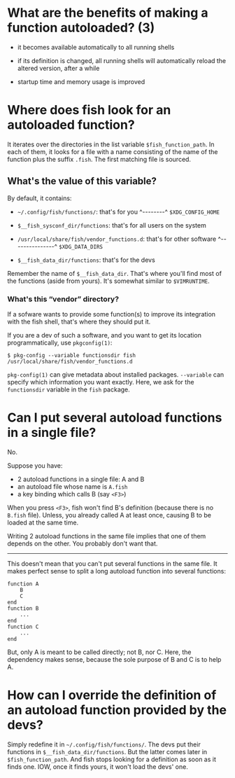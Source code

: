 # What are the benefits of making a function autoloaded?  (3)

   - it becomes available automatically to all running shells

   - if its definition is changed, all running shells will automatically reload
     the altered version, after a while

   - startup time and memory usage is improved

##
# Where does fish look for an autoloaded function?

It iterates over the directories in the list variable `$fish_function_path`.
In each of them, it  looks for a file with a name consisting  of the name of the
function plus the suffix `.fish`.  The first matching file is sourced.

## What's the value of this variable?

By default, it contains:

   - `~/.config/fish/functions/`: that's for you
     ^--------^
     `$XDG_CONFIG_HOME`

   - `$__fish_sysconf_dir/functions`: that's for all users on the system

   - `/usr/local/share/fish/vendor_functions.d`: that's for other software
     ^---------------^
     `$XDG_DATA_DIRS`

   - `$__fish_data_dir/functions`: that's for the devs

Remember the name of `$__fish_data_dir`.
That's where you'll find most of the functions (aside from yours).
It's somewhat similar to `$VIMRUNTIME`.

### What's this “vendor” directory?

If a sofware  wants to provide some function(s) to  improve its integration with
the fish shell, that's where they should put it.

If  you are  a  dev  of such  a  software,  and you  want  to  get its  location
programmatically, use `pkgconfig(1)`:

    $ pkg-config --variable functionsdir fish
    /usr/local/share/fish/vendor_functions.d

`pkg-config(1)` can give metadata about installed packages.
`--variable` can specify which information you want exactly.
Here, we ask for the `functionsdir` variable in the `fish` package.

##
# Can I put several autoload functions in a single file?

No.

Suppose you have:

   - 2 autoload functions in a single file: A and B
   - an autoload file whose name is `A.fish`
   - a key binding which calls B (say `<F3>`)

When  you press  `<F3>`, fish  won't find  B's definition  (because there  is no
`B.fish` file).   Unless, you already  called A at least  once, causing B  to be
loaded at the same time.

Writing 2 autoload functions  in the same file implies that  one of them depends
on the other.  You probably don't want that.

---

This doesn't mean that you can't put several functions in the same file.
It makes perfect sense to split a long autoload function into several functions:

    function A
        B
        C
    end
    function B
        ...
    end
    function C
        ...
    end

But, only A is meant to be called directly; not B, nor C.
Here, the dependency makes sense, because the sole purpose of B and C is to help A.

# How can I override the definition of an autoload function provided by the devs?

Simply redefine it in `~/.config/fish/functions/`.
The devs put their functions in `$__fish_data_dir/functions`.
But the latter comes later in `$fish_function_path`.
And fish stops looking for a definition as soon as it finds one.
IOW, once it finds yours, it won't load the devs' one.
